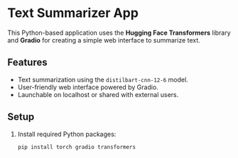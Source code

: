 # Text Summarizer App

This Python-based application uses the **Hugging Face Transformers** library and **Gradio** for creating a simple web interface to summarize text.

## Features
- Text summarization using the `distilbart-cnn-12-6` model.
- User-friendly web interface powered by Gradio.
- Launchable on localhost or shared with external users.

## Setup
1. Install required Python packages:
   ```bash
   pip install torch gradio transformers
